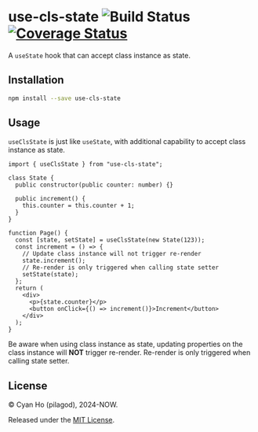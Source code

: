 # use-cls-state ![Build Status](https://github.com/pilagod/use-cls-state/actions/workflows/ci.yml/badge.svg?branch=main) [![Coverage Status](https://coveralls.io/repos/github/pilagod/use-cls-state/badge.svg?branch=main&kill_cache=1)](https://coveralls.io/github/pilagod/use-cls-state?branch=main)

A `useState` hook that can accept class instance as state.

## Installation

```bash
npm install --save use-cls-state
```

## Usage

`useClsState` is just like `useState`, with additional capability to accept class instance as state.

```tsx
import { useClsState } from "use-cls-state";

class State {
  public constructor(public counter: number) {}

  public increment() {
    this.counter = this.counter + 1;
  }
}

function Page() {
  const [state, setState] = useClsState(new State(123));
  const increment = () => {
    // Update class instance will not trigger re-render
    state.increment();
    // Re-render is only triggered when calling state setter
    setState(state);
  };
  return (
    <div>
      <p>{state.counter}</p>
      <button onClick={() => increment()}>Increment</button>
    </div>
  );
}
```

Be aware when using class instance as state, updating properties on the class instance will **NOT** trigger re-render. Re-render is only triggered when calling state setter.

## License

© Cyan Ho (pilagod), 2024-NOW.

Released under the [MIT License](https://github.com/pilagod/use-cls-state/blob/main/LICENSE).
